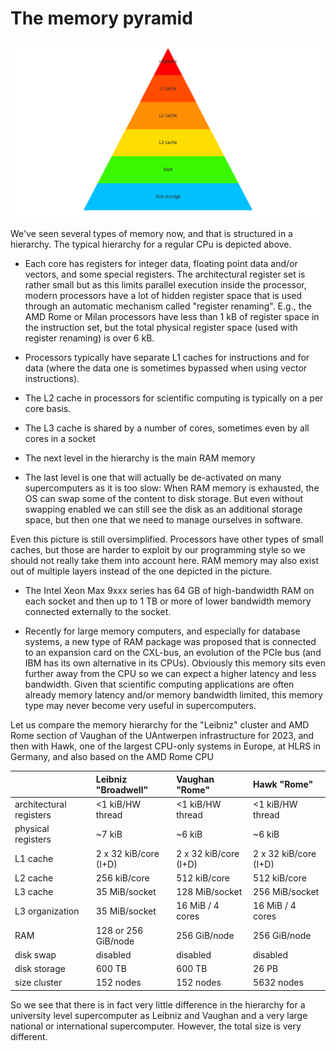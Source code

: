 # The memory pyramid

![Memory pyramid](../img/C03_S02_01_Memory_pyramid.png)

We've seen several types of memory now, and that is structured in a hierarchy.
The typical hierarchy for a regular CPu is depicted above.

-   Each core has registers for integer data, floating point data and/or vectors,
    and some special registers. The architectural register set is rather small but as this
    limits parallel execution inside the processor, modern processors have a lot of
    hidden register space that is used through an automatic mechanism called 
    "register renaming". E.g., the AMD Rome or Milan processors have less than 1 kB 
    of register space in the instruction set, but the total physical register space
    (used with register renaming) is over 6 kB.

-   Processors typically have separate L1 caches for instructions and for data
    (where the data one is sometimes bypassed when using vector instructions).

-   The L2 cache in processors for scientific computing is typically on a per core
    basis.

-   The L3 cache is shared by a number of cores, sometimes even by all cores in 
    a socket

-   The next level in the hierarchy is the main RAM memory

-   The last level is one that will actually be de-activated on many supercomputers
    as it is too slow: When RAM memory is exhausted, the OS can swap some of the
    content to disk storage. But even without swapping enabled we can still see
    the disk as an additional storage space, but then one that we need to 
    manage ourselves in software.

Even this picture is still oversimplified. Processors have other types of small caches,
but those are harder to exploit by our programming style so we should not really take
them into account here. RAM memory may also exist out of multiple layers instead of the
one depicted in the picture.

-   The Intel Xeon Max 9xxx series has 64 GB of high-bandwidth RAM on each socket and then
    up to 1 TB or more of lower bandwidth memory connected externally to the socket.

-   Recently for large memory computers, and especially for database systems, a new type
    of RAM package was proposed that is connected to an expansion card on the CXL-bus,
    an evolution of the PCIe bus (and IBM has its own alternative in its CPUs). 
    Obviously this memory sits even further away from the CPU so we can expect a higher
    latency and less bandwidth. Given that scientific computing applications are often
    already memory latency and/or memory bandwidth limited, this memory type may never
    become very useful in supercomputers.

Let us compare the memory hierarchy for the "Leibniz" cluster and AMD Rome section of
Vaughan of the UAntwerpen infrastructure for 2023, and then with Hawk, one of the largest
CPU-only systems in Europe, at HLRS in Germany, and also based on the AMD Rome CPU

|                         | Leibniz "Broadwell"   | Vaughan "Rome"        | Hawk "Rome"           |
|:------------------------|:----------------------|:----------------------|:----------------------|
| architectural registers | <1 kiB/HW thread      | <1 kiB/HW thread      | <1 kiB/HW thread      |
| physical registers      | ~7 kiB                | ~6 kiB                | ~6 kiB                |
| L1 cache                | 2 x 32 kiB/core (I+D) | 2 x 32 kiB/core (I+D) | 2 x 32 kiB/core (I+D) |
| L2 cache                | 256 kiB/core          | 512 kiB/core          | 512 kiB/core          |
| L3 cache                | 35 MiB/socket         | 128 MiB/socket        | 256 MiB/socket        |
| L3 organization         | 35 MiB/socket         | 16 MiB / 4 cores      | 16 MiB / 4 cores      |
| RAM                     | 128 or 256 GiB/node   | 256 GiB/node          | 256 GiB/node          |
| disk swap               | disabled              | disabled              | disabled              |
| disk storage            | 600 TB                | 600 TB                | 26 PB                 |
| size cluster            | 152 nodes             | 152 nodes             | 5632 nodes            |

So we see that there is in fact very little difference in the hierarchy for a university level 
supercomputer as Leibniz and Vaughan and a very large national or international supercomputer.
However, the total size is very different.

